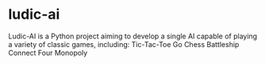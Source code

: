 # ludic-ai
Ludic-AI is a Python project aiming to develop a single AI capable of playing a variety of classic games, including:  Tic-Tac-Toe Go Chess Battleship Connect Four Monopoly 
